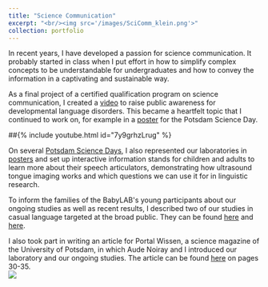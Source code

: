 ```yaml
---
title: "Science Communication"
excerpt: "<br/><img src='/images/SciComm_klein.png'>"
collection: portfolio
---
```


In recent years, I have developed a passion for science communication. It probably started in class when I put effort in how to simplify complex concepts to be understandable for undergraduates and how to convey the information in a captivating and sustainable way.

As a final project of a certified qualification program on science communication, I created a [video](https://www.youtube.com/watch?v=7y9grhzLrug) to raise public awareness for developmental language disorders. This became a heartfelt topic that I continued to work on, for example in a [poster](/files/SES_Poster_final.pdf) for the Potsdam Science Day.

##{% include youtube.html id="7y9grhzLrug" %}

On several [Potsdam Science Days](https://potsdamertagderwissenschaften.de/), I also represented our laboratories in [posters](/files/Koartikulation_Poster_final.pdf) and set up interactive information stands for children and adults to learn more about their speech articulators, demonstrating how ultrasound tongue imaging works and which questions we can use it for in linguistic research. 

To inform the families of the BabyLAB's young participants about our ongoing studies as well as recent results, I described two of our studies in casual language targeted at the broad public. They can be found [here](/files/BabyLAB_Newsletter_2016_LOLA.pdf) and [here](/files/BabyLAB_Newsletter_LesArt.pdf).

I also took part in writing an article for Portal Wissen, a science magazine of the University of Potsdam, in which Aude Noiray and I introduced our laboratory and our ongoing studies. The article can be found [here](https://publishup.uni-potsdam.de/opus4-ubp/frontdoor/deliver/index/docId/44088/file/portalwissen_2016_02.pdf) on pages 30-35.
<br/><img src='/images/ScienceDay_klein.png'>


